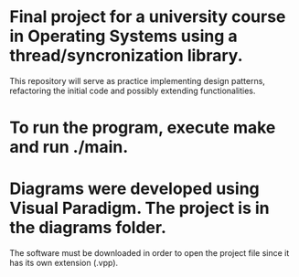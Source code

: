 # Final project for a university course in Operating Systems using a thread/syncronization library.
This repository will serve as practice implementing design patterns, refactoring the initial code and possibly extending functionalities.

# To run the program, execute make and run ./main.
# Diagrams were developed using Visual Paradigm. The project is in the diagrams folder. 
The software must be downloaded in order to open the project file since it has its own extension (.vpp).



